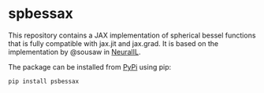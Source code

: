 # spbessax

This repository contains a JAX implementation of spherical bessel functions that
is fully compatible with jax.jit and jax.grad. It is based on the implementation
by @sousaw in [NeuralIL](https://github.com/Madsen-s-research-group/neuralil-public-releases).

The package can be installed from [PyPi](https://pypi.org/project/spbessax/) using pip:

`pip install psbessax`
